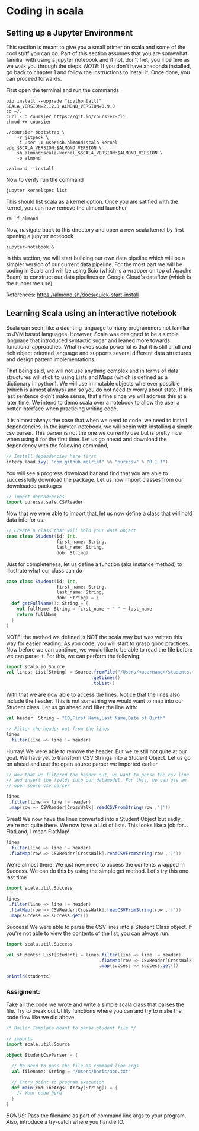 
# Coding in scala

## Setting up a Jupyter Environment

This section is meant to give you a small primer on scala and some of the cool stuff you can do. Part of this section assumes that you are
somewhat familiar with using a jupyter notebook and if not, don't fret, you'll be fine as we walk you through the steps. *NOTE*: If you don't have
anaconda installed, go back to chapter 1 and follow the instructions to install it. Once done, you can proceed forwards.

First open the terminal and run the commands 

```shell script
pip install --upgrade "ipython[all]"
SCALA_VERSION=2.12.8 ALMOND_VERSION=0.9.0
cd ~/.
curl -Lo coursier https://git.io/coursier-cli
chmod +x coursier

./coursier bootstrap \
    -r jitpack \
    -i user -I user:sh.almond:scala-kernel-api_$SCALA_VERSION:$ALMOND_VERSION \
    sh.almond:scala-kernel_$SCALA_VERSION:$ALMOND_VERSION \
    -o almond

./almond --install
```

Now to verify run the command

```shell script
jupyter kernelspec list
```

This should list scala as a kernel option. Once you are satified with the kernel, you can now remove the almond launcher

```shell script
rm -f almond
```

Now, navigate back to this directory and open a new scala kernel by first opening a jupyter notebook

```shell script
jupyter-notebook &
``` 

In this section, we will start building our own data pipeline which will be a simpler version of our current data pipeline. For the most part we will be
coding in Scala and will be using Scio (which is a wrapper on top of Apache Beam) to construct our data pipelines on Google Cloud's dataflow
(which is the runner we use).

References: 
https://almond.sh/docs/quick-start-install

## Learning Scala using an interactive notebook

Scala can seem like a daunting language to many programmers not familiar to JVM based languages. However, Scala was designed to be a simple language 
that introduced syntactic sugar and leaned more towards functional approaches. What makes scala powerful is that it is still a full and rich object oriented language
and supports several different data structures and design pattern implementations.

That being said, we will not use anything complex and in terms of data structures will stick to using Lists and Maps (which is defined as a dictionary in python).
We will use immutable objects wherever possible (which is almost always) and so you do not need to worry about state. If this last sentence didn't make sense, that's
fine since we will address this at a later time. We intend to demo scala over a notebook to allow the user a better interface when practicing writing code.

It is almost always the case that when we need to code, we need to install dependencies. In the jupyter-notebook, we will begin with installing a simple csv parser.
This parser is not the one we currently use but is pretty nice when using it for the first time. Let us go ahead and download the dependency with the following command,
 
```scala
// Install dependencies here first
interp.load.ivy( "com.github.melrief" %% "purecsv" % "0.1.1")
```

You will see a progress download bar and find that you are able to successfully download the package. Let us now import classes from our downloaded packages


```scala
// import dependencies
import purecsv.safe.CSVReader
```

Now that we were able to import that, let us now define a class that will hold data info for us.

```scala
// Create a class that will hold your data object
case class Student(id: Int,
                   first_name: String,
                   last_name: String,
                   dob: String)
```

Just for completeness, let us define a function (aka instance method) to illustrate what our class can do

```scala
case class Student(id: Int,
                   first_name: String,
                   last_name: String,
                   dob: String) = {
  def getFullName(): String = {
    val fullName: String = first_name + " " + last_name
    return fullName
  }
}
```

NOTE: the method we defined is NOT the scala way but was written this way for easier reading. As you code, you will start to grasp good practices.
Now before we can continue, we would like to be able to read the file before we can parse it. For this, we can perform the following:

```scala
import scala.io.Source
val lines: List[String] = Source.fromFile("/Users/<username>/students.txt")
                                .getLines()
                                .toList()
```

With that we are now able to access the lines. Notice that the lines also include the header. This is not something we would want to map into
our Student class. Let us go ahead and filter the line with:

```scala
val header: String = "ID,First Name,Last Name,Date of Birth"

// Filter the header out from the lines
lines
 .filter(line => line != header)
```

Hurray! We were able to remove the header. But we're still not quite at our goal. We have yet to transform CSV Strings into a Student Object.
Let us go on ahead and use the open source parser we imported earlier

```scala
// Now that we filtered the header out, we want to parse the csv line
// and insert the fields into our datamodel. For this, we can use an
// open soure csv parser

lines
 .filter(line => line != header)
 .map(row => CSVReader[CrossWalk].readCSVFromString(row ,'|'))
```

Great! We now have the lines converted into a Student Object but sadly, we're not quite there. We now have a List of lists. This looks like a job for...
FlatLand, I mean FlatMap!
```scala
lines
 .filter(line => line != header)
 .flatMap(row => CSVReader[CrossWalk].readCSVFromString(row ,'|'))
```

We're almost there! We just now need to access the contents wrapped in Success. We can do this by using the simple get method. Let's try this one last time

```scala
import scala.util.Success

lines
 .filter(line => line != header)
 .flatMap(row => CSVReader[CrossWalk].readCSVFromString(row ,'|'))
 .map(success => success.get())
```

Success! We were able to parse the CSV lines into a Student Class object.
If you're not able to view the contents of the list, you can always run:

```scala
import scala.util.Success

val students: List[Student] = lines.filter(line => line != header)
                                   .flatMap(row => CSVReader[CrossWalk].readCSVFromString(row ,'|'))
                                   .map(success => success.get())

println(students)
```

### Assigment:

Take all the code we wrote and write a simple scala class that parses the file. Try to break out Utility functions where you can and try to make the code flow
like we did above.

```scala
/* Boiler Template Meant to parse student file */

// imports
import scala.util.Source

object StudentCsvParser = {

  // No need to pass the file as command line args
  val filename: String = "/Users/haris/abc.txt"

  // Entry point to program execution
  def main(cmdLineArgs: Array[String]) = {
    // Your code here
  }
}
```

*BONUS:* Pass the filename as part of command line args to your program. *Also*, introduce a try-catch where you handle IO.